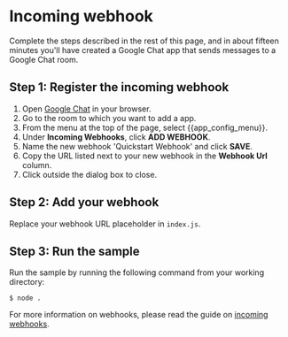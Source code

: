 # Incoming webhook

Complete the steps described in the rest of this page, and in about fifteen
minutes you'll have created a Google Chat app that sends messages to a
Google Chat room.

## Step 1: Register the incoming webhook

  1. Open [Google Chat](https://chat.google.com/)
     in your browser.
  1. Go to the room to which you want to add a app.
  1. From the menu at the top of the page, select {{app_config_menu}}.
  1. Under **Incoming Webhooks**, click **ADD WEBHOOK**.
  1. Name the new webhook 'Quickstart Webhook' and click **SAVE**.
  1. Copy the URL listed next to your new webhook in the **Webhook Url** column.
  1. Click outside the dialog box to close.

## Step 2: Add your webhook

Replace your webhook URL placeholder in `index.js`.

## Step 3: Run the sample

Run the sample by running the following command from your working directory:

```
$ node .
```

For more information on webhooks, please read the guide on [incoming webhooks](https://developers.google.com/chat/how-tos/webhooks).
